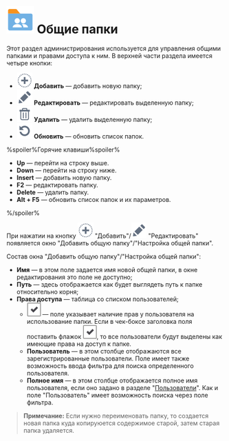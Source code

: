 # ![](../images/shared-folder.svg) Общие папки

Этот раздел администрирования используется для управления общими папками и правами доступа к ним. В верхней части раздела имеется четыре кнопки:

* ![Иконка под замену](../media/app/icons/toolbar-18/toolbar-18-27.svg) **Добавить** — добавить новую папку;
* ![Иконка под замену](../media/app/icons/toolbar-18/toolbar-18-28.svg) **Редактировать** — редактировать выделенную папку;
* ![Иконка под замену](../media/app/icons/toolbar-18/toolbar-18-8.svg) **Удалить** — удалить выделенную папку;
* ![Иконка под замену](../media/app/icons/toolbar-18/toolbar-18-13.svg) **Обновить** — обновить список папок.

%spoiler%Горячие клавиши%spoiler%

* **Up** — перейти на строку выше.
* **Down** — перейти на строку ниже.
* **Insert** — добавить новую папку.
* **F2** — редактировать папку.
* **Delete** — удалить папку.
* **Alt + F5** — обновить список папок и их параметров.

%/spoiler%

При нажатии на кнопку ![Иконка под замену](../media/app/icons/toolbar-18/toolbar-18-27.svg) "Добавить"/![Иконка под замену](../media/app/icons/toolbar-18/toolbar-18-28.svg) "Редактировать" появляется окно "Добавить общую папку"/"Настройка общей папки".

Состав окна "Добавить общую папку"/"Настройка общей папки":

* **Имя** — в этом поле задается имя новой общей папки, в окне редактирования это поле не доступно;  
* **Путь** — здесь отображается как будет выглядеть путь к папке относительно корня;
* **Права доступа** — таблица со списком пользователей;
  * ![Иконка под замену](../media/app/icons/toolbar-18/checked.svg) — поле указывает наличие прав у пользователя на использование папки. Если в чек-боксе заголовка поля поставить флажок ![Иконка под замену](../media/app/icons/toolbar-18/checked.svg), то все пользователи будут выделены как имеющие права на доступ к папке.
  * **Пользователь** — в этом столбце отображаются все зарегистрированные пользователи. Поле имеет также возможность ввода фильтра для поиска определенного пользователя.
  * **Полное имя** — в этом столбце отображается полное имя пользователя, если оно задано в разделе "[Пользователи](./users.md)". Как и поле "Пользователь" имеет возможность поиска через поле фильтра.

> **Примечание:** Если нужно переименовать папку, то создается новая папка куда копируюется содержимое старой, затем старая папка удаляется.
